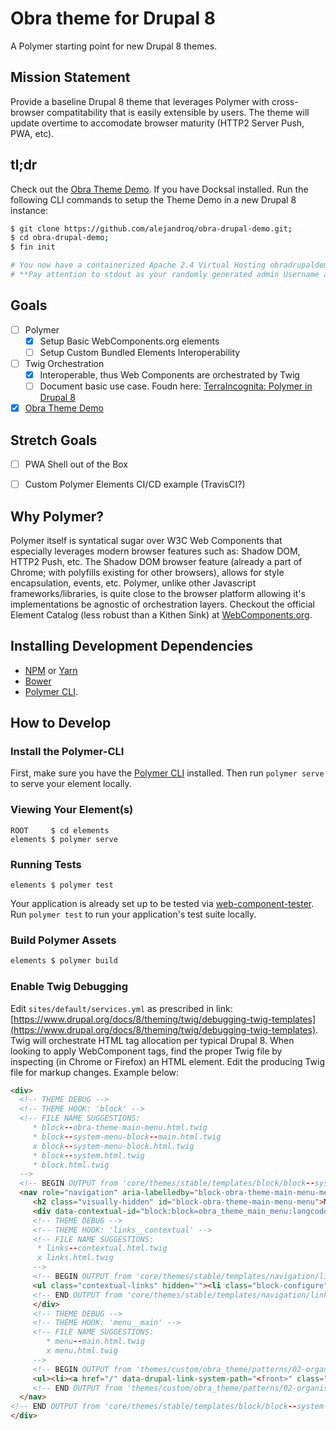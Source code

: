# Obra theme for Drupal 8
A Polymer starting point for new Drupal 8 themes. 

## Mission Statement
Provide a baseline Drupal 8 theme that leverages Polymer with cross-browser compatitability that is easily extensible by users. The theme will update overtime to accomodate browser maturity (HTTP2 Server Push, PWA, etc). 

## tl;dr
Check out the [Obra Theme Demo](https://github.com/alejandroq/obra-drupal-demo#cut-to-the-chase).
If you have Docksal installed. Run the following CLI commands to setup the Theme Demo in a new Drupal 8 instance:
```bash
$ git clone https://github.com/alejandroq/obra-drupal-demo.git;
$ cd obra-drupal-demo;
$ fin init

# You now have a containerized Apache 2.4 Virtual Hosting obradrupaldemo.docksal
# **Pay attention to stdout as your randomly generated admin Username and Password will be near the bottom.**
```

## Goals
- [ ] Polymer
  - [X] Setup Basic WebComponents.org elements
  - [ ] Setup Custom Bundled Elements Interoperability
- [ ] Twig Orchestration
  - [X] Interoperable, thus Web Components are orchestrated by Twig
  - [ ] Document basic use case. Foudn here: [TerraIncognita: Polymer in Drupal 8](http://terraincognita-website-dev.s3-website-us-east-1.amazonaws.com/polymer-drupal-8/)
- [X] [Obra Theme Demo](https://github.com/alejandroq/obra-drupal-demo)

## Stretch Goals
- [ ] PWA Shell out of the Box
- [ ] Custom Polymer Elements CI/CD example (TravisCI?)


## Why Polymer?
Polymer itself is syntatical sugar over W3C Web Components that especially leverages modern browser features such as: Shadow DOM, HTTP2 Push, etc. 
The Shadow DOM browser feature (already a part of Chrome; with polyfills existing for other browsers), allows for style encapsulation, events, etc. 
Polymer, unlike other Javascript frameworks/libraries, is quite close to the browser platform allowing it's implementations be agnostic of orchestration layers. 
Checkout the official Element Catalog (less robust than a Kithen Sink) at [WebComponents.org](https://www.webcomponents.org/).

## Installing Development Dependencies
- [NPM](https://www.npmjs.com/) or [Yarn](https://yarnpkg.com/en/)
- [Bower](https://bower.io/)
- [Polymer CLI](https://www.polymer-project.org/2.0/docs/tools/polymer-cli).


## How to Develop

### Install the Polymer-CLI

First, make sure you have the [Polymer CLI](https://www.npmjs.com/package/polymer-cli) installed. Then run `polymer serve` to serve your element locally.

### Viewing Your Element(s)

```
ROOT     $ cd elements  
elements $ polymer serve
```

### Running Tests

```
elements $ polymer test
```

Your application is already set up to be tested via [web-component-tester](https://github.com/Polymer/web-component-tester). 
Run `polymer test` to run your application's test suite locally.

### Build Polymer Assets
```sh
elements $ polymer build
```

### Enable Twig Debugging
Edit `sites/default/services.yml` as prescribed in link: 
[https://www.drupal.org/docs/8/theming/twig/debugging-twig-templates](https://www.drupal.org/docs/8/theming/twig/debugging-twig-templates).
Twig will orchestrate HTML tag allocation per typical Drupal 8. When looking to apply WebComponent tags, 
find the proper Twig file by inspecting (in Chrome or Firefox) an HTML element. Edit the producing Twig file for markup changes.
Example below:
```html
<div>
  <!-- THEME DEBUG -->
  <!-- THEME HOOK: 'block' -->
  <!-- FILE NAME SUGGESTIONS:
     * block--obra-theme-main-menu.html.twig
     * block--system-menu-block--main.html.twig
     x block--system-menu-block.html.twig
     * block--system.html.twig
     * block.html.twig
  -->
  <!-- BEGIN OUTPUT from 'core/themes/stable/templates/block/block--system-menu-block.html.twig' -->
  <nav role="navigation" aria-labelledby="block-obra-theme-main-menu-menu" id="block-obra-theme-main-menu" class="contextual-region">
     <h2 class="visually-hidden" id="block-obra-theme-main-menu-menu">Main navigation</h2>
     <div data-contextual-id="block:block=obra_theme_main_menu:langcode=en|menu:menu=main:langcode=en" class="contextual" role="form"><button class="trigger focusable visually-hidden" type="button" aria-pressed="false">Open Main navigation configuration options</button>
     <!-- THEME DEBUG -->
     <!-- THEME HOOK: 'links__contextual' -->
     <!-- FILE NAME SUGGESTIONS:
      * links--contextual.html.twig
      x links.html.twig
     -->
     <!-- BEGIN OUTPUT from 'core/themes/stable/templates/navigation/links.html.twig' -->
     <ul class="contextual-links" hidden=""><li class="block-configure"><a href="/admin/structure/block/manage/obra_theme_main_menu?destination=node">Configure block</a></li><li class="entitymenuedit-form"><a href="/admin/structure/menu/manage/main?destination=node">Edit menu</a></li></ul>
     <!-- END OUTPUT from 'core/themes/stable/templates/navigation/links.html.twig' -->
     </div>
     <!-- THEME DEBUG -->
     <!-- THEME HOOK: 'menu__main' -->
     <!-- FILE NAME SUGGESTIONS:
        * menu--main.html.twig
        x menu.html.twig
     --> 
     <!-- BEGIN OUTPUT from 'themes/custom/obra_theme/patterns/02-organisms/menu.html.twig' -->
     <ul><li><a href="/" data-drupal-link-system-path="<front>" class="is-active">Home</a></li></ul>
     <!-- END OUTPUT from 'themes/custom/obra_theme/patterns/02-organisms/menu.html.twig' -->
  </nav>
<!-- END OUTPUT from 'core/themes/stable/templates/block/block--system-menu-block.html.twig' -->
</div>
```   
